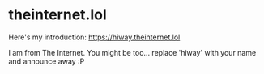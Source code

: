 # theinternet.lol

Here's my introduction: https://hiway.theinternet.lol

I am from The Internet. You might be too... replace 'hiway' with your name and announce away :P
